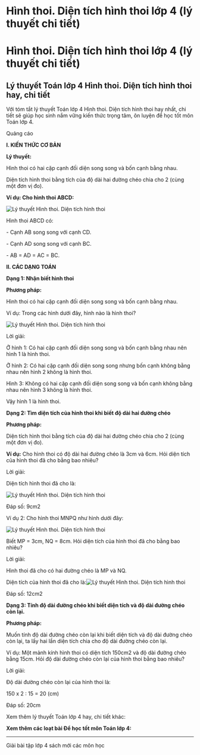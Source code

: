 # Hình thoi. Diện tích hình thoi lớp 4 (lý thuyết chi tiết)

# Hình thoi. Diện tích hình thoi lớp 4 (lý thuyết chi tiết)

## Lý thuyết Toán lớp 4 Hình thoi. Diện tích hình thoi hay, chi tiết

Với tóm tắt lý thuyết Toán lớp 4 Hình thoi. Diện tích hình thoi hay nhất, chi tiết sẽ giúp học sinh nắm vững kiến thức trọng tâm, ôn luyện để học tốt môn Toán lớp 4.

Quảng cáo

**I. KIẾN THỨC CƠ BẢN**

**Lý thuyết:**

Hình thoi có hai cặp cạnh đối diện song song và bốn cạnh bằng nhau.

Diện tích hình thoi bằng tích của độ dài hai đường chéo chia cho 2 (cùng một đơn vị đo).

**Ví dụ: Cho hình thoi ABCD:**

![Lý thuyết Hình thoi. Diện tích hình thoi](https://vietjack.com/giai-toan-lop-4/images/ly-thuyet-hinh-thoi-dien-tich-hinh-thoi-95058.png)

Hình thoi ABCD có: 

\- Cạnh AB song song với cạnh CD.

\- Cạnh AD song song với cạnh BC.

\- AB = AD = AC = BC.

**II. CÁC DẠNG TOÁN**

**Dạng 1: Nhận biết hình thoi**

**Phương pháp:**

Hình thoi có hai cặp cạnh đối diện song song và bốn cạnh bằng nhau.

Ví dụ: Trong các hình dưới đây, hình nào là hình thoi?

![Lý thuyết Hình thoi. Diện tích hình thoi](https://vietjack.com/giai-toan-lop-4/images/ly-thuyet-hinh-thoi-dien-tich-hinh-thoi-95061.png)

Lời giải:

Ở hình 1: Có hai cặp cạnh đối diện song song và bốn cạnh bằng nhau nên hình 1 là hình thoi.

Ở hình 2: Có hai cặp cạnh đối diện song song nhưng bốn cạnh không bằng nhau nên hình 2 không là hình thoi.

Hình 3: Không có hai cặp cạnh đối diện song song và bốn cạnh không bằng nhau nên hình 3 không là hình thoi. 

Vậy hình 1 là hình thoi.

**Dạng 2: Tìm diện tích của hình thoi khi biết độ dài hai đường chéo**

**Phương pháp:**

Diện tích hình thoi bằng tích của độ dài hai đường chéo chia cho 2 (cùng một đơn vị đo).

**Ví dụ:** Cho hình thoi có độ dài hai đường chéo là 3cm và 6cm. Hỏi diện tích của hình thoi đã cho bằng bao nhiêu? 

Lời giải: 

Diện tích hình thoi đã cho là: 

![Lý thuyết Hình thoi. Diện tích hình thoi](https://vietjack.com/giai-toan-lop-4/images/ly-thuyet-hinh-thoi-dien-tich-hinh-thoi-95063.png)

Đáp số: 9cm2

Ví dụ 2: Cho hình thoi MNPQ như hình dưới đây: 

![Lý thuyết Hình thoi. Diện tích hình thoi](https://vietjack.com/giai-toan-lop-4/images/ly-thuyet-hinh-thoi-dien-tich-hinh-thoi-95067.png)

Biết MP = 3cm, NQ = 8cm. Hỏi diện tích của hình thoi đã cho bằng bao nhiêu? 

Lời giải: 

Hình thoi đã cho có hai đường chéo là MP và NQ. 

Diện tích của hình thoi đã cho là:![Lý thuyết Hình thoi. Diện tích hình thoi](https://vietjack.com/giai-toan-lop-4/images/ly-thuyet-hinh-thoi-dien-tich-hinh-thoi-95070.png)

Đáp số: 12cm2

**Dạng 3: Tính độ dài đường chéo khi biết diện tích và độ dài đường chéo còn lại.**

**Phương pháp:**

Muốn tính độ dài đường chéo còn lại khi biết diện tích và độ dài đường chéo còn lại, ta lấy hai lần diện tích chia cho độ dài đường chéo còn lại.

Ví dụ: Một mảnh kính hình thoi có diện tích 150cm2 và độ dài đường chéo bằng 15cm. Hỏi độ dài đường chéo còn lại của hình thoi bằng bao nhiêu?

Lời giải:

Độ dài đường chéo còn lại của hình thoi là:

150 x 2 : 15 = 20 (cm)

Đáp số: 20cm

Xem thêm lý thuyết Toán lớp 4 hay, chi tiết khác:

**Xem thêm các loạt bài Để học tốt môn Toán lớp 4:**

* * *

Giải bài tập lớp 4 sách mới các môn học
